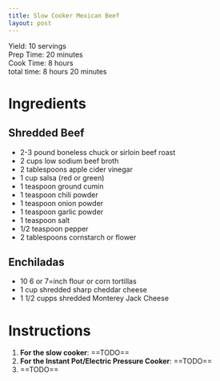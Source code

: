 ```yaml
---
title: Slow Cooker Mexican Beef
layout: post
---
```

Yield: 10 servings<br>
Prep Time: 20 minutes<br>
Cook Time: 8 hours<br>
total time: 8 hours 20 minutes<br>

# Ingredients
## Shredded Beef
- 2-3 pound boneless chuck or sirloin beef roast
- 2 cups low sodium beef broth
- 2 tablespoons apple cider vinegar
- 1 cup salsa (red or green)
- 1 teaspoon ground cumin
- 1 teaspoon chili powder
- 1 teaspoon onion powder
- 1 teaspoon garlic powder
- 1 teaspoon salt
- 1/2 teaspoon pepper
- 2 tablespoons cornstarch or flower

## Enchiladas
- 10 6 or 7=inch flour or corn tortillas
- 1 cup shredded sharp cheddar cheese
- 1 1/2 cupps shredded Monterey Jack Cheese

# Instructions
1. **For the slow cooker**: ==TODO==
2. **For the Instant Pot/Electric Pressure Cooker**: ==TODO==
3. ==TODO==
